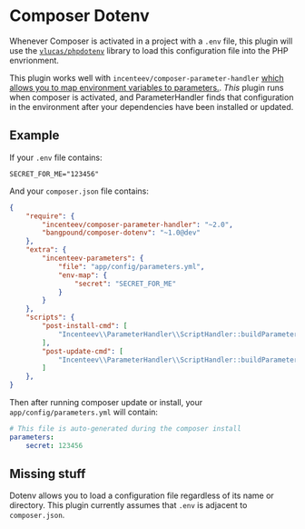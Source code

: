 # Composer Dotenv

Whenever Composer is activated in a project with a `.env` file, this plugin will use the
[`vlucas/phpdotenv`](https://github.com/vlucas/phpdotenv) library to load this configuration
file into the PHP envrionment.

This plugin works well with `incenteev/composer-parameter-handler`
[which allows you to map environment variables to parameters.][incenteev]. *This* plugin runs when composer
is activated, and ParameterHandler finds that configuration in the environment after your dependencies
have been installed or updated.

[phpdotenv]: https://github.com/vlucas/phpdotenv
[incenteev]: https://github.com/Incenteev/ParameterHandler#using-environment-variables-to-set-the-parameters

## Example

If your `.env` file contains:

```
SECRET_FOR_ME="123456"
```

And your `composer.json` file contains:

```json
{
    "require": {
        "incenteev/composer-parameter-handler": "~2.0",
        "bangpound/composer-dotenv": "~1.0@dev"
    },
    "extra": {
        "incenteev-parameters": {
            "file": "app/config/parameters.yml",
            "env-map": {
                "secret": "SECRET_FOR_ME"
            }
        }
    },
    "scripts": {
        "post-install-cmd": [
            "Incenteev\\ParameterHandler\\ScriptHandler::buildParameters"
        ],
        "post-update-cmd": [
            "Incenteev\\ParameterHandler\\ScriptHandler::buildParameters"
        ]
    },
}
```

Then after running composer update or install, your `app/config/parameters.yml`
will contain:

```yaml
# This file is auto-generated during the composer install
parameters:
    secret: 123456
```

## Missing stuff

Dotenv allows you to load a configuration file regardless of its name or directory. This plugin currently assumes that
`.env` is adjacent to `composer.json`.
